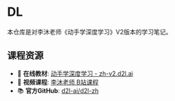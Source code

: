 # DL

本仓库是对李沐老师《动手学深度学习》V2版本的学习笔记。

## 课程资源

- 📖 **在线教材**: [动手学深度学习 - zh-v2.d2l.ai](https://zh-v2.d2l.ai/)
- 🎥 **视频课程**: [李沐老师 B站课程](https://space.bilibili.com/1567748478)
- 📚 **官方GitHub**: [d2l-ai/d2l-zh](https://github.com/d2l-ai/d2l-zh)
